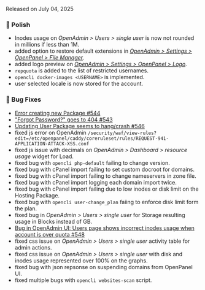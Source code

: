Released on July 04, 2025

### 💅 Polish
- Inodes usage on *OpenAdmin > Users > single user* is now not rounded in millions if less than 1M.
- added option to restore default extensions in [*OpenAdmin > Settings > OpenPanel > File Manager*](https://i.postimg.cc/rydPd9z4/2025-07-03-16-38.png).
- added logo preview on [*OpenAdmin > Settings > OpenPanel > Logo*](https://i.postimg.cc/5xhYd4LM/2025-07-03-16-42.png).
- `repquota` is added to the list of restricted usernames.
- `opencli docker-images <USERNAME>` is implemented.
- user selected locale is now stored for the account.

### 🐛 Bug Fixes
- [Error creating new Package #544](https://github.com/stefanpejcic/OpenPanel/issues/544)
- ["Forgot Password?" goes to 404 #543](https://github.com/stefanpejcic/OpenPanel/issues/543)
- [Updating User Package seems to hang/crash #546](https://github.com/stefanpejcic/OpenPanel/issues/546)
- fixed js error on OpenAdmin `/security/waf/view-rules?edit=/etc/openpanel/caddy/coreruleset/rules/REQUEST-941-APPLICATION-ATTACK-XSS.conf`
- fixed js issue with decimals on *OpenAdmin > Dashboard > resource usage* widget for Load.
- fixed bug with `opencli php-default` failing to change version.
- fixed bug with cPanel import failing to set custom docroot for domains.
- fixed bug with cPanel import failing to change nameservers in zone file.
- fixed bug with cPanel import logging each domain import twice.
- fixed bug with cPanel import failing due to low inodes or disk limit on the Hosting Package.
- fixed bug with `opencli user-change_plan` faiing to enforce disk limit form the plan.
- fixed bug in *OpenAdmin > Users > single user* for Storage resulting usage in Blocks instead of GB.
- [Bug in OpenAdmin UI: Users page shows incorrect inodes usage when account is over quota #548](https://github.com/stefanpejcic/OpenPanel/issues/548)
- fixed css issue on *OpenAdmin > Users > single user* activity table for admin actions.
- fixed css issue on *OpenAdmin > Users > single user* with disk and inodes usage represented over 100% on the graphs.
- fixed bug with json repsonse on suspending domains from OpenPanel UI.
- fixed multiple bugs with `opencli websites-scan` script.
